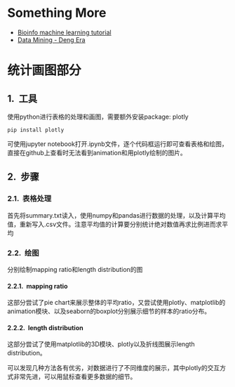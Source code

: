 

# Something More

- [Bioinfo machine learning tutorial](https://github.com/james20141606/somethingmore/blob/master/bioinfo.ipynb)
- [Data Mining - Deng Era](https://github.com/james20141606/somethingmore/tree/master/datamining_dxp)

# 统计画图部分
## 工具
使用python进行表格的处理和画图，需要额外安装package: plotly

```
pip install plotly
```
可使用jupyter notebook打开.ipynb文件，逐个代码框运行即可查看表格和绘图，直接在github上查看时无法看到animation和用plotly绘制的图片。

## 步骤
### 表格处理
首先将summary.txt读入，使用numpy和pandas进行数据的处理，以及计算平均值，重新写入.csv文件。注意平均值的计算要分别统计绝对数值再求比例进而求平均

### 绘图
分别绘制mapping ratio和length distribution的图
#### mapping ratio
这部分尝试了pie chart来展示整体的平均ratio，又尝试使用plotly、matplotlib的animation模块、以及seaborn的boxplot分别展示细节的样本的ratio分布。

#### length distribution
这部分尝试了使用matplotlib的3D模块、plotly以及折线图展示length distribution。

可以发现几种方法各有优劣，对数据进行了不同维度的展示，其中plotly的交互方式非常先进，可以用鼠标查看更多数据的细节。

<style type="text/css">
    h1 { counter-reset: h2counter; }
    h2 { counter-reset: h3counter; }
    h3 { counter-reset: h4counter; }
    h4 { counter-reset: h5counter; }
    h5 { counter-reset: h6counter; }
    h6 { }
    h2:before {
      counter-increment: h2counter;
      content: counter(h2counter) ".\0000a0\0000a0";
    }
    h3:before {
      counter-increment: h3counter;
      content: counter(h2counter) "."
                counter(h3counter) ".\0000a0\0000a0";
    }
    h4:before {
      counter-increment: h4counter;
      content: counter(h2counter) "."
                counter(h3counter) "."
                counter(h4counter) ".\0000a0\0000a0";
    }
    h5:before {
      counter-increment: h5counter;
      content: counter(h2counter) "."
                counter(h3counter) "."
                counter(h4counter) "."
                counter(h5counter) ".\0000a0\0000a0";
    }
    h6:before {
      counter-increment: h6counter;
      content: counter(h2counter) "."
                counter(h3counter) "."
                counter(h4counter) "."
                counter(h5counter) "."
                counter(h6counter) ".\0000a0\0000a0";
    }
</style>
